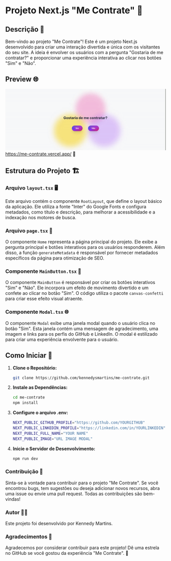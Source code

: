 # Projeto Next.js "Me Contrate" 💼

## Descrição 📝

Bem-vindo ao projeto "Me Contrate"! Este é um projeto Next.js desenvolvido para criar uma interação divertida e única com os visitantes do seu site. A ideia é envolver os usuários com a pergunta "Gostaria de me contratar?" e proporcionar uma experiência interativa ao clicar nos botões "Sim" e "Não".

## Preview 🌐
[![Preview do Site](./.github/preview.gif)](https://me-contrate.vercel.app/)
https://me-contrate.vercel.app/ 🔗

## Estrutura do Projeto 🏗️

### Arquivo `layout.tsx` 🖥️

Este arquivo contém o componente `RootLayout`, que define o layout básico da aplicação. Ele utiliza a fonte "Inter" do Google Fonts e configura metadados, como título e descrição, para melhorar a acessibilidade e a indexação nos motores de busca.

### Arquivo `page.tsx` 📄

O componente `Home` representa a página principal do projeto. Ele exibe a pergunta principal e botões interativos para os usuários responderem. Além disso, a função `generateMetadata` é responsável por fornecer metadados específicos da página para otimização de SEO.

### Componente `MainButton.tsx` 🎉

O componente `MainButton` é responsável por criar os botões interativos "Sim" e "Não". Ele incorpora um efeito de movimento divertido e um confete ao clicar no botão "Sim". O código utiliza o pacote `canvas-confetti` para criar esse efeito visual atraente.

### Componente `Modal.tsx` 🌐

O componente `Modal` exibe uma janela modal quando o usuário clica no botão "Sim". Esta janela contém uma mensagem de agradecimento, uma imagem e links para os perfis do GitHub e LinkedIn. O modal é estilizado para criar uma experiência envolvente para o usuário.

## Como Iniciar 🚀

1. **Clone o Repositório:**
   ```bash
   git clone https://github.com/kennedysmartins/me-contrate.git
   ```
2. **Instale as Dependências:**
    ```bash
    cd me-contrate
    npm install
   ```

3. **Configure o arquivo .env:**
    ```bash
    NEXT_PUBLIC_GITHUB_PROFILE="https://github.com/YOURGITHUB"
    NEXT_PUBLIC_LINKEDIN_PROFILE="https://linkedin.com/in/YOURLINKEDIN"
    NEXT_PUBLIC_FULL_NAME="YOUR NAME"
    NEXT_PUBLIC_IMAGE="URL IMAGE MODAL"

   ```
4. **Inicie o Servidor de Desenvolvimento:**
    ```bash
    npm run dev
   ```

### Contribuição 🤝

Sinta-se à vontade para contribuir para o projeto "Me Contrate". Se você encontrou bugs, tem sugestões ou deseja adicionar novos recursos, abra uma issue ou envie uma pull request. Todas as contribuições são bem-vindas!

### Autor 👨‍💻

Este projeto foi desenvolvido por Kennedy Martins.

### Agradecimentos 🙌

Agradecemos por considerar contribuir para este projeto! Dê uma estrela no GitHub se você gostou da experiência "Me Contrate". 🚀

